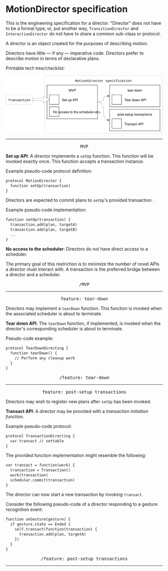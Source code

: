 # MotionDirector specification

This is the engineering specification for a director. "Director" does not have to be a formal type; or, put another way, `TransitionDirector` and `InteractionDirector` do not have to share a common sub-class or protocol.

A director is an object created for the purposes of describing motion.

Directors have little — if any — imperative code. Directors prefer to describe motion in terms of declarative plans.

Printable tech tree/checklist:

![](../_assets/MotionDirectorTechTree.svg)

---

<p style="text-align:center"><tt>MVP</tt></p>

**Set up API**: A director implements a `setUp` function. This function will be invoked exactly once. This function accepts a transaction instance.

Example pseudo-code protocol definition:

    protocol MotionDirector {
      function setUp(transaction)
    }

Directors are expected to commit plans to `setUp`'s provided transaction .

Example pseudo-code implementation:

    function setUp(transaction) {
      transaction.add(plan, targetA)
      transaction.add(plan, targetB)
      ...
    }

**No access to the scheduler**: Directors do not have direct access to a scheduler.

The primary goal of this restriction is to minimize the number of novel APIs a director must interact with. A transaction is the preferred bridge between a director and a scheduler.

<p style="text-align:center"><tt>/MVP</tt></p>

---

<p style="text-align:center"><tt>feature: tear-down</tt></p>

Directors may implement a `tearDown` function. This function is invoked when the associated scheduler is about to terminate.

**Tear down API**: The `tearDown` function, if implemented, is invoked when the director's corresponding scheduler is about to terminate.

Pseudo-code example:

    protocol TearDownDirecting {
      function tearDown() {
        // Perform any cleanup work
      }
    }

<p style="text-align:center"><tt>/feature: tear-down</tt></p>

---

<p style="text-align:center"><tt>feature: post-setup transactions</tt></p>

Directors may wish to register new plans after `setUp` has been invoked.

**Transact API**: A director may be provided with a *transaction initiation function*.

Example pseudo-code protocol:

    protocol TransactionDirecting {
      var transact // settable
    }

The provided function implementation might resemble the following:

    var transact = function(work) {
      transaction = Transaction()
      work(transaction)
      scheduler.commit(transaction)
    }

The director can now start a new transaction by invoking `transact`.

Consider the following pseudo-code of a director responding to a gesture recognition event:

    function onGesture(gesture) {
      if gesture.state == Ended {
        self.transact(function(transaction) {
          transaction.add(plan, targetA)
        })
      }
    }

<p style="text-align:center"><tt>/feature: post-setup transactions</tt></p>

---
